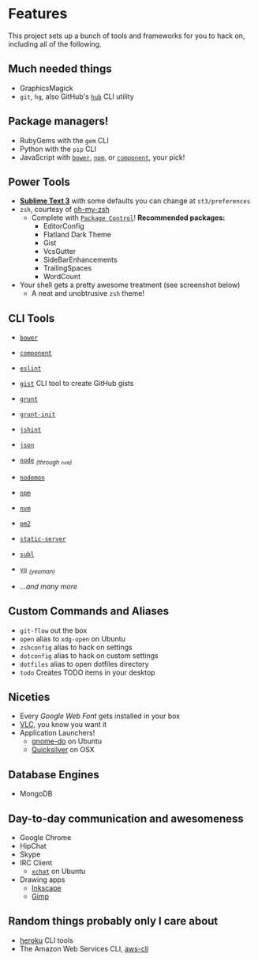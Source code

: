 # Features

This project sets up a bunch of tools and frameworks for you to hack on, including all of the following.

## Much needed things

- GraphicsMagick
- `git`, `hg`, also GitHub's [`hub`](http://hub.github.com/) CLI utility

## Package managers!

- RubyGems with the `gem` CLI
- Python with the `pip` CLI
- JavaScript with [`bower`](http://bower.io/), [`npm`](http://npmjs.org/), or [`component`](http://component.io/), your pick!

## Power Tools

- [**Sublime Text 3**](http://www.sublimetext.com/3) with some defaults you can change at `st3/preferences`
- `zsh`, courtesy of [oh-my-zsh](https://github.com/robbyrussell/oh-my-zsh "A community-driven framework for managing your zsh configuration")
    - Complete with [`Package Control`](https://sublime.wbond.net/)! **Recommended packages:**
        - EditorConfig
        - Flatland Dark Theme
        - Gist
        - VcsGutter
        - SideBarEnhancements
        - TrailingSpaces
        - WordCount
- Your shell gets a pretty awesome treatment (see screenshot below)
    - A neat and unobtrusive `zsh` theme!

## CLI Tools

- [`bower`](https://github.com/bower/bower)
- [`component`](https://github.com/component/component)
- [`eslint`](https://github.com/nzakas/eslint)
- [`gist`](https://github.com/defunkt/gist) CLI tool to create GitHub gists
- [`grunt`](http://gruntjs.com/)
- [`grunt-init`](https://github.com/gruntjs/grunt-init)
- [`jshint`](http://www.jshint.com/)
- [`json`](https://github.com/zpoley/json-command)
- [`node`](http://nodejs.org) <sub>_(through `nvm`)_</sub>
- [`nodemon`](https://github.com/remy/nodemon)
- [`npm`](http://npmjs.org/)
- [`nvm`](https://github.com/creationix/nvm)
- [`pm2`](https://github.com/Unitech/pm2)
- [`static-server`](https://github.com/nbluis/static-server)
- [`subl`](http://www.sublimetext.com/3)
- [`yo`](https://github.com/yeoman/yo) <sub>_(yeoman)_</sub>

- _...and many more_

## Custom Commands and Aliases

- `git-flow` out the box
- `open` alias to `xdg-open` on Ubuntu
- `zshconfig` alias to hack on settings
- `dotconfig` alias to hack on custom settings
- `dotfiles` alias to open dotfiles directory
- `todo` Creates TODO items in your desktop

## Niceties

- Every _Google Web Font_ gets installed in your box
- [VLC](http://www.videolan.org/vlc/index.html), you know you want it
- Application Launchers!
    - [gnome-do](https://launchpad.net/do) on Ubuntu
    - [Quicksilver](http://qsapp.com/) on OSX

## Database Engines

- MongoDB

## Day-to-day communication and awesomeness

- Google Chrome
- HipChat
- Skype
- IRC Client
    - [`xchat`](https://apps.ubuntu.com/cat/applications/precise/xchat/) on Ubuntu
- Drawing apps
    - [Inkscape](http://inkscape.org/en/)
    - [Gimp](http://www.gimp.org/)

## Random things probably only I care about

- [heroku](https://toolbelt.heroku.com/) CLI tools
- The Amazon Web Services CLI, [aws-cli](http://aws.amazon.com/cli/)
